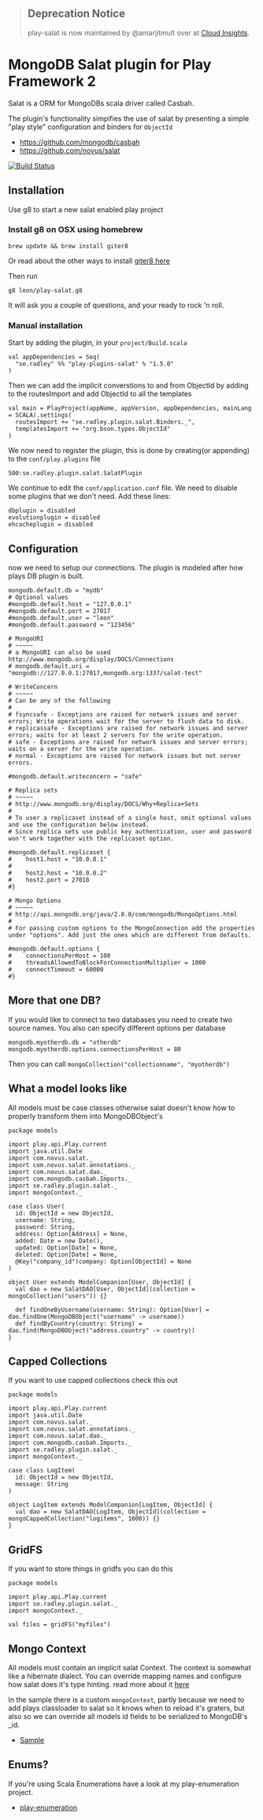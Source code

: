 >## Deprecation Notice
>play-salat is now maintained by @amarjitmult over at [Cloud Insights](https://github.com/cloudinsights/play-salat).

# MongoDB Salat plugin for Play Framework 2
Salat is a ORM for MongoDBs scala driver called Casbah.

The plugin's functionality simpifies the use of salat by presenting a simple "play style" configuration and binders for `ObjectId`

 * https://github.com/mongodb/casbah
 * https://github.com/novus/salat

[![Build Status](https://secure.travis-ci.org/leon/play-salat.png)](http://travis-ci.org/leon/play-salat)

## Installation

Use g8 to start a new salat enabled play project

### Install g8 on OSX using homebrew

    brew update && brew install giter8

Or read about the other ways to install [giter8 here](https://github.com/n8han/giter8)

Then run

    g8 leon/play-salat.g8

It will ask you a couple of questions, and your ready to rock 'n roll.

### Manual installation
Start by adding the plugin, in your `project/Build.scala`

    val appDependencies = Seq(
      "se.radley" %% "play-plugins-salat" % "1.5.0"
    )

Then we can add the implicit converstions to and from ObjectId by adding to the routesImport and add ObjectId to all the templates

    val main = PlayProject(appName, appVersion, appDependencies, mainLang = SCALA).settings(
      routesImport += "se.radley.plugin.salat.Binders._",
      templatesImport += "org.bson.types.ObjectId"
    )

We now need to register the plugin, this is done by creating(or appending) to the `conf/play.plugins` file

    500:se.radley.plugin.salat.SalatPlugin

We continue to edit the `conf/application.conf` file. We need to disable some plugins that we don't need.
Add these lines:

    dbplugin = disabled
    evolutionplugin = disabled
    ehcacheplugin = disabled

## Configuration
now we need to setup our connections. The plugin is modeled after how plays DB plugin is built.

    mongodb.default.db = "mydb"
    # Optional values
    #mongodb.default.host = "127.0.0.1"
    #mongodb.default.port = 27017
    #mongodb.default.user = "leon"
    #mongodb.default.password = "123456"

	# MongoURI
	# ~~~~~
	# a MongoURI can also be used http://www.mongodb.org/display/DOCS/Connections
	# mongodb.default.uri = "mongodb://127.0.0.1:27017,mongodb.org:1337/salat-test"

	# WriteConcern
	# ~~~~~
	# Can be any of the following
	#
	# fsyncsafe - Exceptions are raised for network issues and server errors; Write operations wait for the server to flush data to disk.
	# replicassafe - Exceptions are raised for network issues and server errors; waits for at least 2 servers for the write operation.
	# safe - Exceptions are raised for network issues and server errors; waits on a server for the write operation.
	# normal - Exceptions are raised for network issues but not server errors.

	#mongodb.default.writeconcern = "safe"

	# Replica sets
	# ~~~~~
	# http://www.mongodb.org/display/DOCS/Why+Replica+Sets
	#
	# To user a replicaset instead of a single host, omit optional values and use the configuration below instead.
	# Since replica sets use public key authentication, user and password won't work together with the replicaset option.

	#mongodb.default.replicaset {
	#    host1.host = "10.0.0.1"
	#
	#    host2.host = "10.0.0.2"
	#    host2.port = 27018
	#}

	# Mongo Options
	# ~~~~~
	# http://api.mongodb.org/java/2.8.0/com/mongodb/MongoOptions.html
	#
	# For passing custom options to the MongoConnection add the properties under "options". Add just the ones which are different from defaults.

	#mongodb.default.options {
	#    connectionsPerHost = 100
	#    threadsAllowedToBlockForConnectionMultiplier = 1000
	#    connectTimeout = 60000
	#}

## More that one DB?
If you would like to connect to two databases you need to create two source names. You also can specify different options per database

    mongodb.myotherdb.db = "otherdb"
    mongodb.myotherdb.options.connectionsPerHost = 80

Then you can call `mongoCollection("collectionname", "myotherdb")`

## What a model looks like
All models must be case classes otherwise salat doesn't know how to properly transform them into MongoDBObject's

    package models

    import play.api.Play.current
    import java.util.Date
    import com.novus.salat._
    import com.novus.salat.annotations._
    import com.novus.salat.dao._
    import com.mongodb.casbah.Imports._
    import se.radley.plugin.salat._
    import mongoContext._

    case class User(
      id: ObjectId = new ObjectId,
      username: String,
      password: String,
      address: Option[Address] = None,
      added: Date = new Date(),
      updated: Option[Date] = None,
      deleted: Option[Date] = None,
      @Key("company_id")company: Option[ObjectId] = None
    )

    object User extends ModelCompanion[User, ObjectId] {
      val dao = new SalatDAO[User, ObjectId](collection = mongoCollection("users")) {}

      def findOneByUsername(username: String): Option[User] = dao.findOne(MongoDBObject("username" -> username))
      def findByCountry(country: String) = dao.find(MongoDBObject("address.country" -> country))
    }

## Capped Collections
If you want to use capped collections check this out

    package models

    import play.api.Play.current
    import java.util.Date
    import com.novus.salat._
    import com.novus.salat.annotations._
    import com.novus.salat.dao._
    import com.mongodb.casbah.Imports._
    import se.radley.plugin.salat._
    import mongoContext._

    case class LogItem(
      id: ObjectId = new ObjectId,
      message: String
    )

    object LogItem extends ModelCompanion[LogItem, ObjectId] {
      val dao = new SalatDAO[LogItem, ObjectId](collection = mongoCappedCollection("logitems", 1000)) {}
    }

## GridFS
If you want to store things in gridfs you can do this

    package models

    import play.api.Play.current
    import se.radley.plugin.salat._
    import mongoContext._

    val files = gridFS("myfiles")


## Mongo Context
All models must contain an implicit salat Context. The context is somewhat like a hibernate dialect.
You can override mapping names and configure how salat does it's type hinting. read more about it [here](https://github.com/novus/salat/wiki/CustomContext)

In the sample there is a custom `mongoContext`, partly because we need to add plays classloader to salat so it knows when to reload it's graters,
but also so we can override all models id fields to be serialized to MongoDB's _id.

- [Sample](https://github.com/leon/play-salat/tree/master/sample)

## Enums?
If you're using Scala Enumerations have a look at my play-enumeration project.

- [play-enumeration](https://github.com/leon/play-enumeration)
